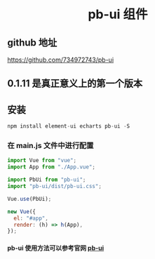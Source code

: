 <!--
 * @Author: your name
 * @Date: 2020-06-15 11:37:19
 * @LastEditTime: 2020-06-18 04:03:57
 * @LastEditors: Please set LastEditors
 * @Description: In User Settings Edit
 * @FilePath: \home\pb-ui\readme.md
 -->

<!-- 冲突解决了 -->
<!-- npm config set registry http://registry.npmjs.org/ 官方镜像
npm config set registry https://registry.npm.taobao.org 淘宝镜像

### npm version patch : 提升一个版本 -->

# <center>pb-ui 组件 </center>

## github 地址

https://github.com/734972743/pb-ui

## 0.1.11 是真正意义上的第一个版本

## 安装

```js
npm install element-ui echarts pb-ui -S

```

### 在 main.js 文件中进行配置

```js
import Vue from "vue";
import App from "./App.vue";

import PbUi from "pb-ui";
import "pb-ui/dist/pb-ui.css";

Vue.use(PbUi);

new Vue({
  el: "#app",
  render: (h) => h(App),
});
```

#### pb-ui 使用方法可以参考官网 <a href="http://www.panbang123.com:8804" target="_blank">pb-ui</a>
